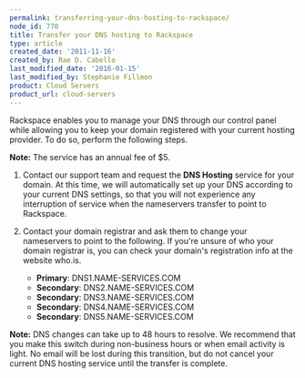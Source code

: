 ```yaml
---
permalink: transferring-your-dns-hosting-to-rackspace/
node_id: 770
title: Transfer your DNS hosting to Rackspace
type: article
created_date: '2011-11-16'
created_by: Rae D. Cabello
last_modified_date: '2016-01-15'
last_modified_by: Stephanie Fillmon
product: Cloud Servers
product_url: cloud-servers
---
```


Rackspace enables you to manage your DNS through our control panel while allowing you to keep your domain registered with your current hosting provider. To do so, perform the following steps.

**Note:** The service has an annual fee of $5.

1. Contact our support team and request the **DNS Hosting** service for your domain. At this time, we will automatically set up your DNS according to your current DNS settings, so that you will not experience any interruption of service
when the nameservers transfer to point to Rackspace.

2. Contact your domain registrar and ask them to change your nameservers to point to the following. If you're unsure of who your domain registrar is, you can check your domain's registration info at the website who.is.
    - **Primary**: DNS1.NAME-SERVICES.COM
    - **Secondary**: DNS2.NAME-SERVICES.COM
    - **Secondary**: DNS3.NAME-SERVICES.COM
    - **Secondary**: DNS4.NAME-SERVICES.COM
    - **Secondary**: DNS5.NAME-SERVICES.COM

**Note:** DNS changes can take up to 48 hours to resolve. We recommend that you make this switch during non-business hours or when email activity is light. No email will be lost during this transition, but do not cancel your current DNS hosting service until the transfer is complete.
